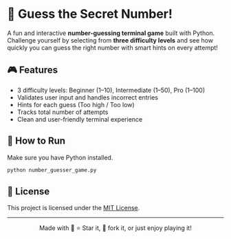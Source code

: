 # 🧠 Guess the Secret Number!

A fun and interactive **number-guessing terminal game** built with Python.  
Challenge yourself by selecting from **three difficulty levels** and see how quickly you can guess the right number with smart hints on every attempt!


## 🎮 Features

- 3 difficulty levels: Beginner (1–10), Intermediate (1–50), Pro (1–100)
- Validates user input and handles incorrect entries
- Hints for each guess (Too high / Too low)
- Tracks total number of attempts
- Clean and user-friendly terminal experience


## 🚀 How to Run

Make sure you have Python installed.

```bash
python number_guesser_game.py
```


## 📄 License

This project is licensed under the [MIT License](LICENSE).


---

<p align="center">
  Made with 🩷
  ⭐ Star it, 🍴 fork it, or just enjoy playing it!
</p>
